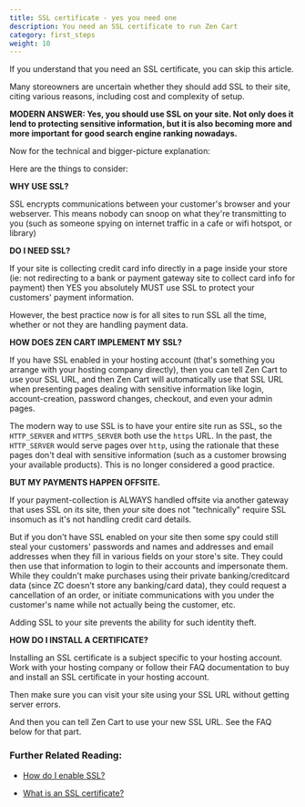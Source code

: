 ```yaml
---
title: SSL certificate - yes you need one 
description: You need an SSL certificate to run Zen Cart
category: first_steps 
weight: 10
---
```


If you understand that you need an SSL certificate, you can skip this article.

Many storeowners are uncertain whether they should add SSL to their site, citing various reasons, including cost and complexity of setup.  

**MODERN ANSWER: Yes, you should use SSL on your site. Not only does it lend to protecting sensitive information, but it is also becoming more and more important for good search engine ranking nowadays.**  

Now for the technical and bigger-picture explanation:  

Here are the things to consider:  

**WHY USE SSL?**  

SSL encrypts communications between your customer's browser and your webserver. This means nobody can snoop on what they're transmitting to you (such as someone spying on internet traffic in a cafe or wifi hotspot, or library)  

**DO I NEED SSL?**  

If your site is collecting credit card info directly in a page inside your store (ie: not redirecting to a bank or payment gateway site to collect card info for payment) then YES you absolutely MUST use SSL to protect your customers' payment information.  

However, the best practice now is for all sites to run SSL all the time, 
whether or not they are handling payment data. 

**HOW DOES ZEN CART IMPLEMENT MY SSL?**  

If you have SSL enabled in your hosting account (that's something you arrange with your hosting company directly), then you can tell Zen Cart to use your SSL URL, and then Zen Cart will automatically use that SSL URL when presenting pages dealing with sensitive information like login, account-creation, password changes, checkout, and even your admin pages.  

The modern way to use SSL is to have your entire site run as SSL, so the 
`HTTP_SERVER` and `HTTPS_SERVER` both use the `https` URL.  In the past,
the `HTTP_SERVER` would serve pages over `http`, using the rationale that 
these pages don't deal with sensitive information (such as a customer browsing your available products).  This is no longer considered a good practice.

**BUT MY PAYMENTS HAPPEN OFFSITE.**  

If your payment-collection is ALWAYS handled offsite via another gateway that uses SSL on its site, then *your* site does not "technically" require SSL insomuch as it's not handling credit card details. 

But if you don't have SSL enabled on your site then some spy could still steal your customers' passwords and names and addresses and email addresses when they fill in various fields on your store's site. They could then use that information to login to their accounts and impersonate them. While they couldn't make purchases using their private banking/creditcard data (since ZC doesn't store any banking/card data), they could request a cancellation of an order, or initiate communications with you under the customer's name while not actually being the customer, etc.  

Adding SSL to your site prevents the ability for such identity theft.  

**HOW DO I INSTALL A CERTIFICATE?**

Installing an SSL certificate is a subject specific to your hosting account. Work with your hosting company or follow their FAQ documentation to buy and install an SSL certificate in your hosting account.  

Then make sure you can visit your site using your SSL URL without getting server errors.  

And then you can tell Zen Cart to use your new SSL URL. See the FAQ below for that part.  

### Further Related Reading:  

- [How do I enable SSL?](/user/installing/enable_ssl/)

- [What is an SSL certificate?](/user/security/ssl_cert/) 
